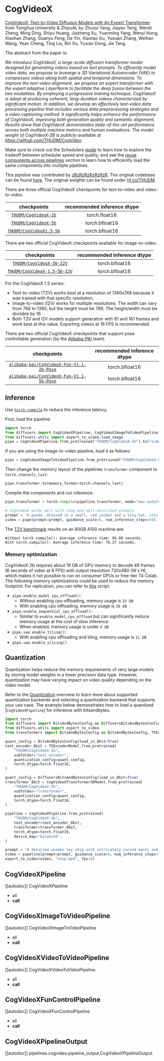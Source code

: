 <!--Copyright 2024 The HuggingFace Team. All rights reserved.
#
# Licensed under the Apache License, Version 2.0 (the "License");
# you may not use this file except in compliance with the License.
# You may obtain a copy of the License at
#
#     http://www.apache.org/licenses/LICENSE-2.0
#
# Unless required by applicable law or agreed to in writing, software
# distributed under the License is distributed on an "AS IS" BASIS,
# WITHOUT WARRANTIES OR CONDITIONS OF ANY KIND, either express or implied.
# See the License for the specific language governing permissions and
# limitations under the License.
-->

# CogVideoX

[CogVideoX: Text-to-Video Diffusion Models with An Expert Transformer](https://arxiv.org/abs/2408.06072) from Tsinghua University & ZhipuAI, by Zhuoyi Yang, Jiayan Teng, Wendi Zheng, Ming Ding, Shiyu Huang, Jiazheng Xu, Yuanming Yang, Wenyi Hong, Xiaohan Zhang, Guanyu Feng, Da Yin, Xiaotao Gu, Yuxuan Zhang, Weihan Wang, Yean Cheng, Ting Liu, Bin Xu, Yuxiao Dong, Jie Tang.

The abstract from the paper is:

*We introduce CogVideoX, a large-scale diffusion transformer model designed for generating videos based on text prompts. To efficently model video data, we propose to levearge a 3D Variational Autoencoder (VAE) to compresses videos along both spatial and temporal dimensions. To improve the text-video alignment, we propose an expert transformer with the expert adaptive LayerNorm to facilitate the deep fusion between the two modalities. By employing a progressive training technique, CogVideoX is adept at producing coherent, long-duration videos characterized by significant motion. In addition, we develop an effectively text-video data processing pipeline that includes various data preprocessing strategies and a video captioning method. It significantly helps enhance the performance of CogVideoX, improving both generation quality and semantic alignment. Results show that CogVideoX demonstrates state-of-the-art performance across both multiple machine metrics and human evaluations. The model weight of CogVideoX-2B is publicly available at https://github.com/THUDM/CogVideo.*

<Tip>

Make sure to check out the Schedulers [guide](../../using-diffusers/schedulers) to learn how to explore the tradeoff between scheduler speed and quality, and see the [reuse components across pipelines](../../using-diffusers/loading.md#reuse-a-pipeline) section to learn how to efficiently load the same components into multiple pipelines.

</Tip>

This pipeline was contributed by [zRzRzRzRzRzRzR](https://github.com/zRzRzRzRzRzRzR). The original codebase can be found [here](https://huggingface.co/THUDM). The original weights can be found under [hf.co/THUDM](https://huggingface.co/THUDM).

There are three official CogVideoX checkpoints for text-to-video and video-to-video.

| checkpoints | recommended inference dtype |
|:---:|:---:|
| [`THUDM/CogVideoX-2b`](https://huggingface.co/THUDM/CogVideoX-2b) | torch.float16 |
| [`THUDM/CogVideoX-5b`](https://huggingface.co/THUDM/CogVideoX-5b) | torch.bfloat16 |
| [`THUDM/CogVideoX1.5-5b`](https://huggingface.co/THUDM/CogVideoX1.5-5b) | torch.bfloat16 |

There are two official CogVideoX checkpoints available for image-to-video.

| checkpoints | recommended inference dtype |
|:---:|:---:|
| [`THUDM/CogVideoX-5b-I2V`](https://huggingface.co/THUDM/CogVideoX-5b-I2V) | torch.bfloat16 |
| [`THUDM/CogVideoX-1.5-5b-I2V`](https://huggingface.co/THUDM/CogVideoX-1.5-5b-I2V) | torch.bfloat16 |

For the CogVideoX 1.5 series:
- Text-to-video (T2V) works best at a resolution of 1360x768 because it was trained with that specific resolution.
- Image-to-video (I2V) works for multiple resolutions. The width can vary from 768 to 1360, but the height must be 768. The height/width must be divisible by 16.
- Both T2V and I2V models support generation with 81 and 161 frames and work best at this value. Exporting videos at 16 FPS is recommended.

There are two official CogVideoX checkpoints that support pose controllable generation (by the [Alibaba-PAI](https://huggingface.co/alibaba-pai) team).

| checkpoints | recommended inference dtype |
|:---:|:---:|
| [`alibaba-pai/CogVideoX-Fun-V1.1-2b-Pose`](https://huggingface.co/alibaba-pai/CogVideoX-Fun-V1.1-2b-Pose) | torch.bfloat16 |
| [`alibaba-pai/CogVideoX-Fun-V1.1-5b-Pose`](https://huggingface.co/alibaba-pai/CogVideoX-Fun-V1.1-5b-Pose) | torch.bfloat16 |

## Inference

Use [`torch.compile`](https://huggingface.co/docs/diffusers/main/en/tutorials/fast_diffusion#torchcompile) to reduce the inference latency.

First, load the pipeline:

```python
import torch
from diffusers import CogVideoXPipeline, CogVideoXImageToVideoPipeline
from diffusers.utils import export_to_video,load_image
pipe = CogVideoXPipeline.from_pretrained("THUDM/CogVideoX-5b").to("cuda") # or "THUDM/CogVideoX-2b" 
```

If you are using the image-to-video pipeline, load it as follows:

```python
pipe = CogVideoXImageToVideoPipeline.from_pretrained("THUDM/CogVideoX-5b-I2V").to("cuda")
```

Then change the memory layout of the pipelines `transformer` component to `torch.channels_last`:

```python
pipe.transformer.to(memory_format=torch.channels_last)
```

Compile the components and run inference:

```python
pipe.transformer = torch.compile(pipeline.transformer, mode="max-autotune", fullgraph=True)

# CogVideoX works well with long and well-described prompts
prompt = "A panda, dressed in a small, red jacket and a tiny hat, sits on a wooden stool in a serene bamboo forest. The panda's fluffy paws strum a miniature acoustic guitar, producing soft, melodic tunes. Nearby, a few other pandas gather, watching curiously and some clapping in rhythm. Sunlight filters through the tall bamboo, casting a gentle glow on the scene. The panda's face is expressive, showing concentration and joy as it plays. The background includes a small, flowing stream and vibrant green foliage, enhancing the peaceful and magical atmosphere of this unique musical performance."
video = pipe(prompt=prompt, guidance_scale=6, num_inference_steps=50).frames[0]
```

The [T2V benchmark](https://gist.github.com/a-r-r-o-w/5183d75e452a368fd17448fcc810bd3f) results on an 80GB A100 machine are:

```
Without torch.compile(): Average inference time: 96.89 seconds.
With torch.compile(): Average inference time: 76.27 seconds.
```

### Memory optimization

CogVideoX-2b requires about 19 GB of GPU memory to decode 49 frames (6 seconds of video at 8 FPS) with output resolution 720x480 (W x H), which makes it not possible to run on consumer GPUs or free-tier T4 Colab. The following memory optimizations could be used to reduce the memory footprint. For replication, you can refer to [this](https://gist.github.com/a-r-r-o-w/3959a03f15be5c9bd1fe545b09dfcc93) script.

- `pipe.enable_model_cpu_offload()`:
  - Without enabling cpu offloading, memory usage is `33 GB`
  - With enabling cpu offloading, memory usage is `19 GB`
- `pipe.enable_sequential_cpu_offload()`:
  - Similar to `enable_model_cpu_offload` but can significantly reduce memory usage at the cost of slow inference
  - When enabled, memory usage is under `4 GB`
- `pipe.vae.enable_tiling()`:
  - With enabling cpu offloading and tiling, memory usage is `11 GB`
- `pipe.vae.enable_slicing()`

## Quantization

Quantization helps reduce the memory requirements of very large models by storing model weights in a lower precision data type. However, quantization may have varying impact on video quality depending on the video model.

Refer to the [Quantization](../../quantization/overview) overview to learn more about supported quantization backends and selecting a quantization backend that supports your use case. The example below demonstrates how to load a quantized [`CogVideoXPipeline`] for inference with bitsandbytes.

```py
import torch
from diffusers import BitsAndBytesConfig as DiffusersBitsAndBytesConfig, CogVideoXTransformer3DModel, CogVideoXPipeline
from diffusers.utils import export_to_video
from transformers import BitsAndBytesConfig as BitsAndBytesConfig, T5EncoderModel

quant_config = BitsAndBytesConfig(load_in_8bit=True)
text_encoder_8bit = T5EncoderModel.from_pretrained(
    "THUDM/CogVideoX-2b",
    subfolder="text_encoder",
    quantization_config=quant_config,
    torch_dtype=torch.float16,
)

quant_config = DiffusersBitsAndBytesConfig(load_in_8bit=True)
transformer_8bit = CogVideoXTransformer3DModel.from_pretrained(
    "THUDM/CogVideoX-2b",
    subfolder="transformer",
    quantization_config=quant_config,
    torch_dtype=torch.float16,
)

pipeline = CogVideoXPipeline.from_pretrained(
    "THUDM/CogVideoX-2b",
    text_encoder=text_encoder_8bit,
    transformer=transformer_8bit,
    torch_dtype=torch.float16,
    device_map="balanced",
)

prompt = "A detailed wooden toy ship with intricately carved masts and sails is seen gliding smoothly over a plush, blue carpet that mimics the waves of the sea. The ship's hull is painted a rich brown, with tiny windows. The carpet, soft and textured, provides a perfect backdrop, resembling an oceanic expanse. Surrounding the ship are various other toys and children's items, hinting at a playful environment. The scene captures the innocence and imagination of childhood, with the toy ship's journey symbolizing endless adventures in a whimsical, indoor setting."
video = pipeline(prompt=prompt, guidance_scale=6, num_inference_steps=50).frames[0]
export_to_video(video, "ship.mp4", fps=8)
```

## CogVideoXPipeline

[[autodoc]] CogVideoXPipeline
  - all
  - __call__

## CogVideoXImageToVideoPipeline

[[autodoc]] CogVideoXImageToVideoPipeline
  - all
  - __call__

## CogVideoXVideoToVideoPipeline

[[autodoc]] CogVideoXVideoToVideoPipeline
  - all
  - __call__

## CogVideoXFunControlPipeline

[[autodoc]] CogVideoXFunControlPipeline
  - all
  - __call__

## CogVideoXPipelineOutput

[[autodoc]] pipelines.cogvideo.pipeline_output.CogVideoXPipelineOutput
